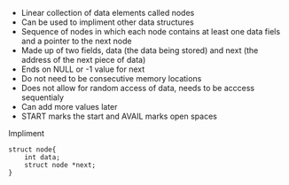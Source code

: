 * Linear collection of data elements called nodes
* Can be used to impliment other data structures
* Sequence of nodes in which each node contains at least one data fiels and a pointer to the next node
* Made up of two fields, data (the data being stored) and next (the address of the next piece of data)
* Ends on NULL or -1 value for next
* Do not need to be consecutive memory locations
* Does not allow for random access of data, needs to be acccess sequentialy
* Can add more values later
* START marks the start and AVAIL marks open spaces

Impliment
```
struct node{
    int data;
    struct node *next;
}
```